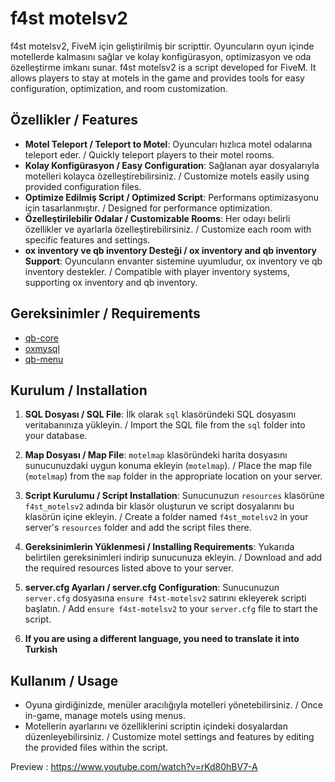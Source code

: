 # f4st motelsv2

f4st motelsv2, FiveM için geliştirilmiş bir scripttir. Oyuncuların oyun içinde motellerde kalmasını sağlar ve kolay konfigürasyon, optimizasyon ve oda özelleştirme imkanı sunar.
f4st motelsv2 is a script developed for FiveM. It allows players to stay at motels in the game and provides tools for easy configuration, optimization, and room customization.

## Özellikler / Features

- **Motel Teleport / Teleport to Motel**: Oyuncuları hızlıca motel odalarına teleport eder. / Quickly teleport players to their motel rooms.
- **Kolay Konfigürasyon / Easy Configuration**: Sağlanan ayar dosyalarıyla motelleri kolayca özelleştirebilirsiniz. / Customize motels easily using provided configuration files.
- **Optimize Edilmiş Script / Optimized Script**: Performans optimizasyonu için tasarlanmıştır. / Designed for performance optimization.
- **Özelleştirilebilir Odalar / Customizable Rooms**: Her odayı belirli özellikler ve ayarlarla özelleştirebilirsiniz. / Customize each room with specific features and settings.
- **ox inventory ve qb inventory Desteği / ox inventory and qb inventory Support**: Oyuncuların envanter sistemine uyumludur, ox inventory ve qb inventory destekler. / Compatible with player inventory systems, supporting ox inventory and qb inventory.

## Gereksinimler / Requirements

- [qb-core](https://github.com/qbcore-framework/qb-core)
- [oxmysql](https://github.com/overextended/oxmysql)
- [qb-menu](https://github.com/qbcore-framework/qb-menu)

## Kurulum / Installation

1. **SQL Dosyası / SQL File**: İlk olarak `sql` klasöründeki SQL dosyasını veritabanınıza yükleyin. / Import the SQL file from the `sql` folder into your database.
   
2. **Map Dosyası / Map File**: `motelmap` klasöründeki harita dosyasını sunucunuzdaki uygun konuma ekleyin (`motelmap`). / Place the map file (`motelmap`) from the `map` folder in the appropriate location on your server.

3. **Script Kurulumu / Script Installation**: Sunucunuzun `resources` klasörüne `f4st_motelsv2` adında bir klasör oluşturun ve script dosyalarını bu klasörün içine ekleyin. / Create a folder named `f4st_motelsv2` in your server's `resources` folder and add the script files there.

4. **Gereksinimlerin Yüklenmesi / Installing Requirements**: Yukarıda belirtilen gereksinimleri indirip sunucunuza ekleyin. / Download and add the required resources listed above to your server.

5. **server.cfg Ayarları / server.cfg Configuration**: Sunucunuzun `server.cfg` dosyasına `ensure f4st-motelsv2` satırını ekleyerek scripti başlatın. / Add `ensure f4st-motelsv2` to your `server.cfg` file to start the script.

6. **If you are using a different language, you need to translate it into Turkish**

## Kullanım / Usage

- Oyuna girdiğinizde, menüler aracılığıyla motelleri yönetebilirsiniz. / Once in-game, manage motels using menus.
- Motellerin ayarlarını ve özelliklerini scriptin içindeki dosyalardan düzenleyebilirsiniz. / Customize motel settings and features by editing the provided files within the script.

Preview : https://www.youtube.com/watch?v=rKd80hBV7-A
